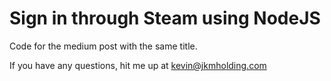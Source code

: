 # Sign in through Steam using NodeJS

Code for the medium post with the same title.

If you have any questions, hit me up at kevin@jkmholding.com
